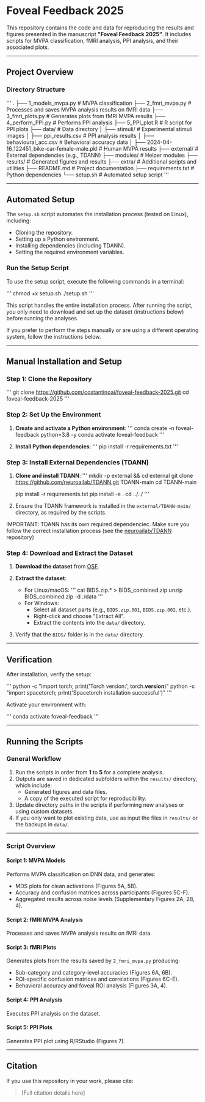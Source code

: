 # Foveal Feedback 2025

This repository contains the code and data for reproducing the results and figures presented in the manuscript **"Foveal Feedback 2025"**. It includes scripts for MVPA classification, fMRI analysis, PPI analysis, and their associated plots.

---

## Project Overview

### Directory Structure

'''
.
├── 1_models_mvpa.py          # MVPA classification
├── 2_fmri_mvpa.py            # Processes and saves MVPA analysis results on fMRI data
├── 3_fmri_plots.py           # Generates plots from fMRI MVPA results
├── 4_perform_PPI.py          # Performs PPI analysis
├── 5_PPI_plot.R              # R script for PPI plots
├── data/                     # Data directory
│   ├── stimuli/              # Experimental stimuli images
│   ├── ppi_results.csv       # PPI analysis results
│   ├── behavioural_acc.csv   # Behavioral accuracy data
│   ├── 2024-04-16_122451_bike-car-female-male.pkl # Human MVPA results
├── external/                 # External dependencies (e.g., TDANN)
├── modules/                  # Helper modules
├── results/                  # Generated figures and results
├── extra/                    # Additional scripts and utilities
├── README.md                 # Project documentation
├── requirements.txt          # Python dependencies
└── setup.sh                  # Automated setup script
'''

---

## Automated Setup

The `setup.sh` script automates the installation process (tested on Linux), including:
- Cloning the repository.
- Setting up a Python environment.
- Installing dependencies (including TDANN).
- Setting the required environment variables.

### Run the Setup Script

To use the setup script, execute the following commands in a terminal:

'''
chmod +x setup.sh
./setup.sh
'''

This script handles the entire installation process. After running the script, you only need to download and set up the dataset (instructions below) before running the analyses.

If you prefer to perform the steps manually or are using a different operating system, follow the instructions below.

---

## Manual Installation and Setup

### Step 1: Clone the Repository

'''
git clone https://github.com/costantinoai/foveal-feedback-2025.git
cd foveal-feedback-2025
'''

### Step 2: Set Up the Environment

1. **Create and activate a Python environment**:
   '''
   conda create -n foveal-feedback python=3.8 -y
   conda activate foveal-feedback
   '''

2. **Install Python dependencies**:
   '''
   pip install -r requirements.txt
   '''

### Step 3: Install External Dependencies (TDANN)

1. **Clone and install TDANN**:
   '''
   mkdir -p external && cd external
   git clone https://github.com/neuroailab/TDANN.git TDANN-main
   cd TDANN-main

   pip install -r requirements.txt
   pip install -e .
   cd ../../
   '''

2. Ensure the TDANN framework is installed in the `external/TDANN-main/` directory, as required by the scripts.

IMPORTANT: TDANN has its own required dependenciec. Make sure you follow the correct installation process (see the [neuroailab/TDANN](https://github.com/neuroailab/TDANN) repository)

### Step 4: Download and Extract the Dataset

1. **Download the dataset** from [OSF](https://osf.io/h95a2/).
2. **Extract the dataset**:
   - For Linux/macOS:
     '''
     cat BIDS.zip.* > BIDS_combined.zip
     unzip BIDS_combined.zip -d ./data
     '''
   - For Windows:
     - Select all dataset parts (e.g., `BIDS.zip.001`, `BIDS.zip.002`, etc.).
     - Right-click and choose "Extract All".
     - Extract the contents into the `data/` directory.

3. Verify that the `BIDS/` folder is in the `data/` directory.

---

## Verification

After installation, verify the setup:

'''
python -c "import torch; print('Torch version:', torch.__version__)"
python -c "import spacetorch; print('Spacetorch installation successful')"
'''

Activate your environment with:

'''
conda activate foveal-feedback
'''

---

## Running the Scripts

### General Workflow

1. Run the scripts in order from **1** to **5** for a complete analysis.
2. Outputs are saved in dedicated subfolders within the `results/` directory, which include:
   - Generated figures and data files.
   - A copy of the executed script for reproducibility.
3. Update directory paths in the scripts if performing new analyses or using custom datasets.
4. If you only want to plot existing data, use as input the files in `results/` or the backups in `data/`.

---

### Script Overview

#### **Script 1: MVPA Models**

Performs MVPA classification on DNN data, and generates:
- MDS plots for clean activations (Figures 5A, 5B).
- Accuracy and confusion matrices across participants (Figures 5C-F).
- Aggregated results across noise levels (Supplementary Figures 2A, 2B, 4).

#### **Script 2: fMRI MVPA Analysis**

Processes and saves MVPA analysis results on fMRI data.

#### **Script 3: fMRI Plots**

Generates plots from the results saved by `2_fmri_mvpa.py` producing:
- Sub-category and category-level accuracies (Figures 6A, 6B).
- ROI-specific confusion matrices and correlations (Figures 6C-E).
- Behavioral accuracy and foveal ROI analysis (Figures 3A, 4).

#### **Script 4: PPI Analysis**

Executes PPI analysis on the dataset.

#### **Script 5: PPI Plots**

Generates PPI plot using R/RStudio (Figures 7).

---

## Citation

If you use this repository in your work, please cite:

> [Full citation details here]

